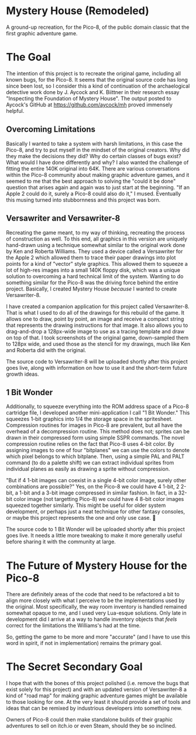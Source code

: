 # Mystery House (Remodeled)
A ground-up recreation, for the Pico-8, of the public domain classic that the first graphic adventure game.

# The Goal
The intention of this project is to recreate the original game, including all known bugs, for the Pico-8. It seems that the original source code has long since been lost, so I consider this a kind of continuation of the archaelogical detective work done by J. Aycock and K. Biittner in their research essay "Inspecting the Foundation of Mystery House". The output posted to Aycock's GitHub at https://github.com/aycock/mh proved immensely helpful.

## Overcoming Limitations
Basically I wanted to take a system with harsh limitations, in this case the Pico-8, and try to put myself in the mindset of the original creators. Why did they make the decisions they did? Why do certain classes of bugs exist? What would I have done differently and why? I also wanted the challenge of fitting the entire 140K original into 64K. There are various conversations within the Pico-8 community about making graphic adventure games, and it seemed to me that the best approach to solving the "could it be done" question that arises again and again was to just start at the beginning. "If an Apple 2 could do it, surely a Pico-8 could also do it," I mused. Eventually this musing turned into stubbornness and this project was born.

## Versawriter and Versawriter-8
Recreating the game meant, to my way of thinking, recreating the process of construction as well. To this end, all graphics in this version are uniquely hand-drawn using a technique somewhat similar to the original work done by Ken and Roberta Williams. They used a device called a Versawriter for the Apple 2 which allowed them to trace their paper drawings into plot points for a kind of "vector" style graphics. This allowed them to squeeze a lot of high-res images into a small 140K floppy disk, which was a unique solution to overcoming a hard technical limit of the system. Wanting to do something similar for the Pico-8 was the driving force behind the entire project. Basically, I created Mystery House *because* I wanted to create Versawriter-8.

I have created a companion application for this project called Versawriter-8. That is what I used to do all of the drawings for this rebuild of the game. It allows one to draw, point by point, an image and receive a compact string that represents the drawing instructions for that image. It also allows you to drag-and-drop a 128px-wide image to use as a tracing template and draw on top of that. I took screenshots of the original game, down-sampled them to 128px wide, and used those as the stencil for my drawings, much like Ken and Roberta did with the original.

The source code to Versawriter-8 will be uploaded shortly after this project goes live, along with information on how to use it and the short-term future growth ideas.

## 1 Bit Wonder
Additionally, to squeeze everything into the ROM address space of a Pico-8 cartridge file, I developed another mini-application I call "1 Bit Wonder." This squeezes 1-bit graphics into 1/4 the storage space in the spritesheet. Compression routines for images in Pico-8 are prevalent, but all have the overhead of a decompression routine. This method does not; sprites can be drawn in their compressed form using simple SSPR commands. The novel compression routine relies on the fact that Pico-8 uses 4-bit color. By assigning images to one of four "bitplanes" we can use the colors to denote which pixel belongs to which bitplane. Then, using a simple PAL and PALT command (to do a palette shift) we can extract individual sprites from individual planes as easily as drawing a sprite without compression.

"But if 4 1-bit images can coexist in a single 4-bit color image, surely other combinations are possible?" Yes, on the Pico-8 we could have 4 1-bit, 2 2-bit, a 1-bit and a 3-bit image compressed in similar fashion. In fact, in a 32-bit color image (not targetting Pico-8) we could have 4 8-bit color images squeezed together similarly. This might be useful for older system development, or perhaps just a neat technique for other fantasy consoles, or maybe this project represents the one and only use case. 🤷

The source code to 1 Bit Wonder will be uploaded shortly after this project goes live. It needs a little more tweaking to make it more generally useful before sharing it with the community at large.

# The Future of Mystery House for the Pico-8
There are definitely areas of the code that need to be refactored a bit to align more closely with what I perceive to be the implementations used by the original. Most specifically, the way room inventory is handled remained somewhat opaque to me, and I used very Lua-esque solutions. Only late in development did I arrive at a way to handle inventory objects that *feels* correct for the limitations the Williams's had at the time.

So, getting the game to be more and more "accurate" (and I have to use this word in spirit, if not in implementation) remains the primary goal.

# The Secret Secondary Goal
I hope that with the bones of this project polished (i.e. remove the bugs that exist solely for this project) and with an updated version of Versawriter-8 a kind of "road map" for making graphic adventure games might be available to those looking for one. At the very least it should provide a set of tools and ideas that can be remixed by industrious developers into something new.

Owners of Pico-8 could then make standalone builds of their graphic adventures to sell on itch.io or even Steam, should they be so inclined.
